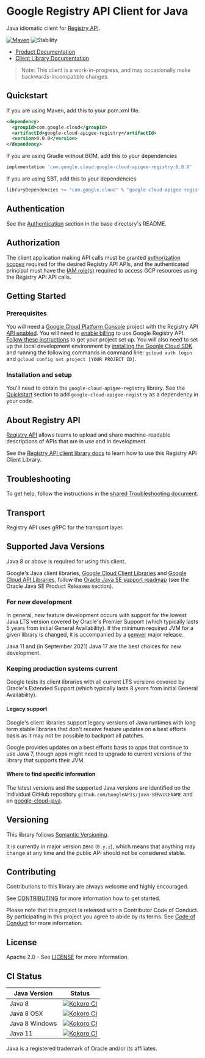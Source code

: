 # Google Registry API Client for Java

Java idiomatic client for [Registry API][product-docs].

[![Maven][maven-version-image]][maven-version-link]
![Stability][stability-image]

- [Product Documentation][product-docs]
- [Client Library Documentation][javadocs]

> Note: This client is a work-in-progress, and may occasionally
> make backwards-incompatible changes.


## Quickstart


If you are using Maven, add this to your pom.xml file:


```xml
<dependency>
  <groupId>com.google.cloud</groupId>
  <artifactId>google-cloud-apigee-registry</artifactId>
  <version>0.0.0</version>
</dependency>
```

If you are using Gradle without BOM, add this to your dependencies

```Groovy
implementation 'com.google.cloud:google-cloud-apigee-registry:0.0.0'
```

If you are using SBT, add this to your dependencies

```Scala
libraryDependencies += "com.google.cloud" % "google-cloud-apigee-registry" % "0.0.0"
```

## Authentication

See the [Authentication][authentication] section in the base directory's README.

## Authorization

The client application making API calls must be granted [authorization scopes][auth-scopes] required for the desired Registry API APIs, and the authenticated principal must have the [IAM role(s)][predefined-iam-roles] required to access GCP resources using the Registry API API calls.

## Getting Started

### Prerequisites

You will need a [Google Cloud Platform Console][developer-console] project with the Registry API [API enabled][enable-api].
You will need to [enable billing][enable-billing] to use Google Registry API.
[Follow these instructions][create-project] to get your project set up. You will also need to set up the local development environment by
[installing the Google Cloud SDK][cloud-sdk] and running the following commands in command line:
`gcloud auth login` and `gcloud config set project [YOUR PROJECT ID]`.

### Installation and setup

You'll need to obtain the `google-cloud-apigee-registry` library.  See the [Quickstart](#quickstart) section
to add `google-cloud-apigee-registry` as a dependency in your code.

## About Registry API


[Registry API][product-docs] allows teams to upload and share machine-readable descriptions of APIs that are in use and in development.

See the [Registry API client library docs][javadocs] to learn how to
use this Registry API Client Library.






## Troubleshooting

To get help, follow the instructions in the [shared Troubleshooting document][troubleshooting].

## Transport

Registry API uses gRPC for the transport layer.

## Supported Java Versions

Java 8 or above is required for using this client.

Google's Java client libraries,
[Google Cloud Client Libraries][cloudlibs]
and
[Google Cloud API Libraries][apilibs],
follow the
[Oracle Java SE support roadmap][oracle]
(see the Oracle Java SE Product Releases section).

### For new development

In general, new feature development occurs with support for the lowest Java
LTS version covered by  Oracle's Premier Support (which typically lasts 5 years
from initial General Availability). If the minimum required JVM for a given
library is changed, it is accompanied by a [semver][semver] major release.

Java 11 and (in September 2021) Java 17 are the best choices for new
development.

### Keeping production systems current

Google tests its client libraries with all current LTS versions covered by
Oracle's Extended Support (which typically lasts 8 years from initial
General Availability).

#### Legacy support

Google's client libraries support legacy versions of Java runtimes with long
term stable libraries that don't receive feature updates on a best efforts basis
as it may not be possible to backport all patches.

Google provides updates on a best efforts basis to apps that continue to use
Java 7, though apps might need to upgrade to current versions of the library
that supports their JVM.

#### Where to find specific information

The latest versions and the supported Java versions are identified on
the individual GitHub repository `github.com/GoogleAPIs/java-SERVICENAME`
and on [google-cloud-java][g-c-j].

## Versioning


This library follows [Semantic Versioning](http://semver.org/).


It is currently in major version zero (``0.y.z``), which means that anything may change at any time
and the public API should not be considered stable.


## Contributing


Contributions to this library are always welcome and highly encouraged.

See [CONTRIBUTING][contributing] for more information how to get started.

Please note that this project is released with a Contributor Code of Conduct. By participating in
this project you agree to abide by its terms. See [Code of Conduct][code-of-conduct] for more
information.


## License

Apache 2.0 - See [LICENSE][license] for more information.

## CI Status

Java Version | Status
------------ | ------
Java 8 | [![Kokoro CI][kokoro-badge-image-2]][kokoro-badge-link-2]
Java 8 OSX | [![Kokoro CI][kokoro-badge-image-3]][kokoro-badge-link-3]
Java 8 Windows | [![Kokoro CI][kokoro-badge-image-4]][kokoro-badge-link-4]
Java 11 | [![Kokoro CI][kokoro-badge-image-5]][kokoro-badge-link-5]

Java is a registered trademark of Oracle and/or its affiliates.

[product-docs]: https://cloud.google.com/apigee/docs/api-hub/get-started-registry-api
[javadocs]: https://cloud.google.com/java/docs/reference/google-cloud-apigee-registry/latest/overview
[kokoro-badge-image-1]: http://storage.googleapis.com/cloud-devrel-public/java/badges/java-apigee-registry/java7.svg
[kokoro-badge-link-1]: http://storage.googleapis.com/cloud-devrel-public/java/badges/java-apigee-registry/java7.html
[kokoro-badge-image-2]: http://storage.googleapis.com/cloud-devrel-public/java/badges/java-apigee-registry/java8.svg
[kokoro-badge-link-2]: http://storage.googleapis.com/cloud-devrel-public/java/badges/java-apigee-registry/java8.html
[kokoro-badge-image-3]: http://storage.googleapis.com/cloud-devrel-public/java/badges/java-apigee-registry/java8-osx.svg
[kokoro-badge-link-3]: http://storage.googleapis.com/cloud-devrel-public/java/badges/java-apigee-registry/java8-osx.html
[kokoro-badge-image-4]: http://storage.googleapis.com/cloud-devrel-public/java/badges/java-apigee-registry/java8-win.svg
[kokoro-badge-link-4]: http://storage.googleapis.com/cloud-devrel-public/java/badges/java-apigee-registry/java8-win.html
[kokoro-badge-image-5]: http://storage.googleapis.com/cloud-devrel-public/java/badges/java-apigee-registry/java11.svg
[kokoro-badge-link-5]: http://storage.googleapis.com/cloud-devrel-public/java/badges/java-apigee-registry/java11.html
[stability-image]: https://img.shields.io/badge/stability-preview-yellow
[maven-version-image]: https://img.shields.io/maven-central/v/com.google.cloud/google-cloud-apigee-registry.svg
[maven-version-link]: https://search.maven.org/search?q=g:com.google.cloud%20AND%20a:google-cloud-apigee-registry&core=gav
[authentication]: https://github.com/googleapis/google-cloud-java#authentication
[auth-scopes]: https://developers.google.com/identity/protocols/oauth2/scopes
[predefined-iam-roles]: https://cloud.google.com/iam/docs/understanding-roles#predefined_roles
[iam-policy]: https://cloud.google.com/iam/docs/overview#cloud-iam-policy
[developer-console]: https://console.developers.google.com/
[create-project]: https://cloud.google.com/resource-manager/docs/creating-managing-projects
[cloud-sdk]: https://cloud.google.com/sdk/
[troubleshooting]: https://github.com/googleapis/google-cloud-common/blob/main/troubleshooting/readme.md#troubleshooting
[contributing]: https://github.com/googleapis/java-apigee-registry/blob/main/CONTRIBUTING.md
[code-of-conduct]: https://github.com/googleapis/java-apigee-registry/blob/main/CODE_OF_CONDUCT.md#contributor-code-of-conduct
[license]: https://github.com/googleapis/java-apigee-registry/blob/main/LICENSE
[enable-billing]: https://cloud.google.com/apis/docs/getting-started#enabling_billing
[enable-api]: https://console.cloud.google.com/flows/enableapi?apiid=apigeeregistry.googleapis.com
[libraries-bom]: https://github.com/GoogleCloudPlatform/cloud-opensource-java/wiki/The-Google-Cloud-Platform-Libraries-BOM
[shell_img]: https://gstatic.com/cloudssh/images/open-btn.png

[semver]: https://semver.org/
[cloudlibs]: https://cloud.google.com/apis/docs/client-libraries-explained
[apilibs]: https://cloud.google.com/apis/docs/client-libraries-explained#google_api_client_libraries
[oracle]: https://www.oracle.com/java/technologies/java-se-support-roadmap.html
[g-c-j]: http://github.com/googleapis/google-cloud-java

